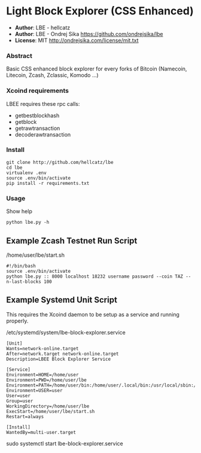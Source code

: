 # Light Block Explorer (CSS Enhanced)

- __Author__: LBE - hellcatz 
- __Author__: LBE - Ondrej Sika <https://github.com/ondrejsika/lbe>
- __License__: MIT <http://ondrejsika.com/license/mit.txt>


### Abstract

Basic CSS enhanced block explorer for every forks of Bitcoin (Namecoin, Litecoin, Zcash, Zclassic, Komodo ...)

### Xcoind requirements

LBEE requires these rpc calls:

- getbestblockhash
- getblock
- getrawtransaction
- decoderawtransaction


### Install

    git clone http://github.com/hellcatz/lbe
    cd lbe
    virtualenv .env
    source .env/bin/activate
    pip install -r requirements.txt


### Usage

Show help

    python lbe.py -h

## Example Zcash Testnet Run Script

/home/user/lbe/start.sh

    #!/bin/bash
    source .env/bin/activate
    python lbe.py :: 8000 localhost 18232 username password --coin TAZ --n-last-blocks 100
    
## Example Systemd Unit Script
This requires the Xcoind daemon to be setup as a service and running properly.

/etc/systemd/system/lbe-block-explorer.service    
    
    [Unit]
    Wants=network-online.target
    After=network.target network-online.target
    Description=LBEE Block Explorer Service
    
    [Service]
    Environment=HOME=/home/user
    Environment=PWD=/home/user/lbe
    Environment=PATH=/home/user/bin:/home/user/.local/bin:/usr/local/sbin:/usr/local/bin:/usr/sbin:/usr/bin:/sbin:/bin
    Environment=USER=user
    User=user
    Group=user
    WorkingDirectory=/home/user/lbe
    ExecStart=/home/user/lbe/start.sh
    Restart=always
    
    [Install]
    WantedBy=multi-user.target

sudo systemctl start lbe-block-explorer.service
